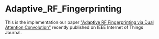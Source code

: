 # Adaptive_RF_Fingerprinting
This is the implementation our paper ["Adaptive RF Fingerprinting via Dual Attention Convolution"](https://ieeexplore.ieee.org/document/9847300) recently published on IEEE Internet of Things Journal.

